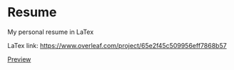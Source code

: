 # Resume

My personal resume in LaTex

LaTex link: https://www.overleaf.com/project/65e2f45c509956eff7868b57


[Preview](Muiga_Resume.pdf)
